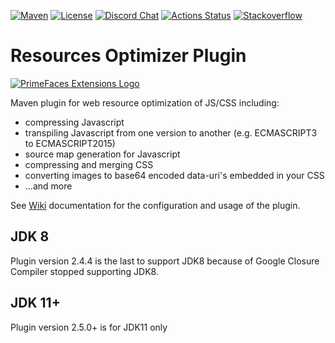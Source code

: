 [![Maven](https://img.shields.io/maven-central/v/org.primefaces.extensions/resources-optimizer-maven-plugin.svg)](https://repo1.maven.org/maven2/org/primefaces/extensions/resources-optimizer-maven-plugin/)
[![License](http://img.shields.io/:license-apache-yellow.svg)](http://www.apache.org/licenses/LICENSE-2.0.html)
[![Discord Chat](https://img.shields.io/badge/chat-discord-7289da)](https://discord.gg/gzKFYnpmCY)
[![Actions Status](https://github.com/primefaces-extensions/resources-optimizer-maven-plugin/workflows/Java%20CI/badge.svg)](https://github.com/primefaces-extensions/resources-optimizer-maven-plugin/actions)
[![Stackoverflow](https://img.shields.io/badge/StackOverflow-primefaces-chocolate.svg)](https://stackoverflow.com/questions/tagged/primefaces-extensions)

Resources Optimizer Plugin
================================

[![PrimeFaces Extensions Logo](http://primefaces-extensions.github.io/reports/images/title.png)](https://www.primefaces.org/showcase-ext/)

Maven plugin for web resource optimization of JS/CSS including:
- compressing Javascript
- transpiling Javascript from one version to another (e.g. ECMASCRIPT3 to ECMASCRIPT2015)
- source map generation for Javascript
- compressing and merging CSS
- converting images to base64 encoded data-uri's embedded in your CSS
- ...and more

See [Wiki][Wiki] documentation for the configuration and usage of the plugin. 

[Wiki]: https://github.com/primefaces-extensions/primefaces-extensions.github.com/wiki/Maven-plugin-for-web-resource-optimization

## JDK 8
Plugin version 2.4.4 is the last to support JDK8 because of Google Closure Compiler stopped supporting JDK8.

## JDK 11+
Plugin version 2.5.0+ is for JDK11 only
